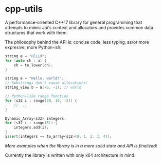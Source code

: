 # cpp-utils
A performance-oriented C++17 library for general programming that attempts to mimic Jai's context and allocators and provides common data structures that work with them.

The philosophy behind the API is: concise code, less typing, as/or more expresive, more Python-ish:
```cpp
string a = "HELLO";
for (auto ch : a) {
    ch = to_lower(ch);
}
```
```cpp
string a = "Hello, world!";
// Substrings don't cause allocations! 
string_view b = a(-6, -1); // world
```
```cpp
// Python-like range function
for (s32 i : range(20, 10, -2)) {
    // ...
}
```
```cpp
Dynamic_Array<s32> integers;
for (s32 i : range(5)) {
    integers.add(i);
}
assert(integers == to_array<s32>(0, 1, 2, 3, 4));
```
*More examples when the library is in a more solid state and API is finalized!*

Currently the library is written with only x64 architecture in mind.
